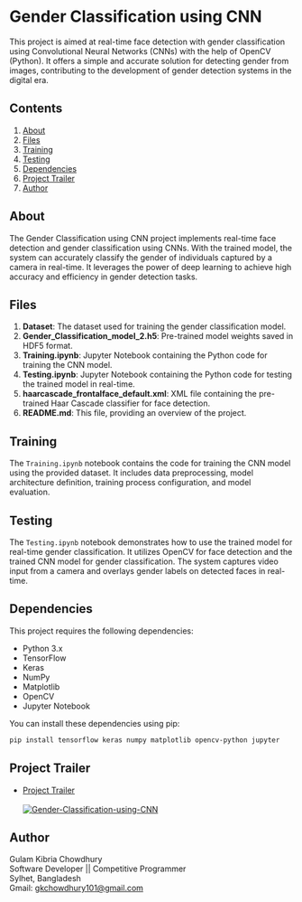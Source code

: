 # Gender Classification using CNN

This project is aimed at real-time face detection with gender classification using Convolutional Neural Networks (CNNs) with the help of OpenCV (Python). It offers a simple and accurate solution for detecting gender from images, contributing to the development of gender detection systems in the digital era.

## Contents

1. [About](#about)
2. [Files](#files)
3. [Training](#training)
4. [Testing](#testing)
5. [Dependencies](#dependencies)
6. [Project Trailer](#project-trailer)
7. [Author](#author)

## About

The Gender Classification using CNN project implements real-time face detection and gender classification using CNNs. With the trained model, the system can accurately classify the gender of individuals captured by a camera in real-time. It leverages the power of deep learning to achieve high accuracy and efficiency in gender detection tasks.

## Files

1. **Dataset**: The dataset used for training the gender classification model.
2. **Gender_Classification_model_2.h5**: Pre-trained model weights saved in HDF5 format.
3. **Training.ipynb**: Jupyter Notebook containing the Python code for training the CNN model.
4. **Testing.ipynb**: Jupyter Notebook containing the Python code for testing the trained model in real-time.
5. **haarcascade_frontalface_default.xml**: XML file containing the pre-trained Haar Cascade classifier for face detection.
6. **README.md**: This file, providing an overview of the project.

## Training

The `Training.ipynb` notebook contains the code for training the CNN model using the provided dataset. It includes data preprocessing, model architecture definition, training process configuration, and model evaluation.

## Testing

The `Testing.ipynb` notebook demonstrates how to use the trained model for real-time gender classification. It utilizes OpenCV for face detection and the trained CNN model for gender classification. The system captures video input from a camera and overlays gender labels on detected faces in real-time.

## Dependencies

This project requires the following dependencies:

- Python 3.x
- TensorFlow
- Keras
- NumPy
- Matplotlib
- OpenCV
- Jupyter Notebook

You can install these dependencies using pip:

```bash
pip install tensorflow keras numpy matplotlib opencv-python jupyter
```

## Project Trailer

- [Project Trailer](https://www.youtube.com/watch?v=nIurZm2oCs8) <br> <br>
  [![Gender-Classification-using-CNN](https://img.youtube.com/vi/nIurZm2oCs8/0.jpg)](https://www.youtube.com/watch?v=nIurZm2oCs8)

## Author

Gulam Kibria Chowdhury<br>
Software Developer || Competitive Programmer<br>
Sylhet, Bangladesh<br>
Gmail: gkchowdhury101@gmail.com<br>
